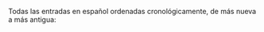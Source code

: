﻿Todas las entradas en español ordenadas cronológicamente, de más nueva a más antigua:

<div id="posts-es"></div>

<script src="items/blog-es.js"></script>